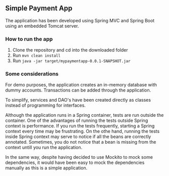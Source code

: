 ## Simple Payment App
The application has been developed using Spring MVC and Spring Boot using an embedded Tomcat server.

### How to run the app
1. Clone the repository and cd into the downloaded folder
2. Run `mvn clean install`
3. Run `java -jar target/mypaymentapp-0.0.1-SNAPSHOT.jar`

### Some considerations
For demo purposes, the application creates an in-memory database with dummy accounts. Transactions can be added
through the application.

To simplify, services and DAO's have been created directly as classes instead of programming for interfaces.

Although the application runs in a Spring container, tests are run outside the container. One of the advantages of
running the tests outside Spring context is performance. If you run the tests frequently, starting a Spring context
every time may be frustrating. On the othe hand, running the tests inside Spring context may serve to notice if all
the beans are correctly annotated. Sometimes, you do not notice that a bean is missing from the context untill you
run the application.

In the same way, despite having decided to use Mockito to mock some dependencies, it would have been easy to mock
the dependencies manually as this is a simple application.
